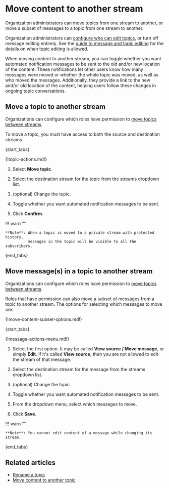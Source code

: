 # Move content to another stream

Organization administrators can move topics from one
stream to another, or move a subset of messages to a topic from one
stream to another.

Organization administrators can
[configure who can edit topics](/help/configure-who-can-edit-topics), or turn off
message editing entirely. See the
[guide to message and topic editing](/help/configure-message-editing-and-deletion)
for the details on when topic editing is allowed.

When moving content to another stream, you can toggle whether you want automated
notification messages to be sent to the old  and/or new location of the content.
These notifications let other users know how many messages were moved or whether
the whole topic was moved, as well as who moved the messages. Additionally, they
provide a link to the new and/or old location of the content, helping users follow
these changes in ongoing topic conversations.

## Move a topic to another stream

Organizations can configure which roles have permission to [move
topics between streams][move-permission-setting].

To move a topic, you must have access to both the source and
destination streams.

{start_tabs}

{!topic-actions.md!}

1. Select **Move topic**.

1. Select the destination stream for the topic from the streams dropdown list.

1. (optional) Change the topic.

1. Toggle whether you want automated notification messages to be sent.

1. Click **Confirm**.


!!! warn ""

    **Note**: When a topic is moved to a private stream with protected history,
              messages in the topic will be visible to all the subscribers.


{end_tabs}

## Move message(s) in a topic to another stream

Organizations can configure which roles have permission to [move
topics between streams][move-permission-setting].

Roles that have permission can also move a subset of messages
from a topic to another stream. The options for selecting which
messages to move are:

{!move-content-subset-options.md!}

{start_tabs}

{!message-actions-menu.md!}

1. Select the first option. It may be called **View source / Move message**,
   or simply **Edit**. If it's called **View source**, then you are not
   allowed to edit the stream of that message.

1. Select the destination stream for the message from the streams dropdown list.

1. (optional) Change the topic.

1. Toggle whether you want automated notification messages to be sent.

1. From the dropdown menu, select which messages to move.

1. Click **Save**.


!!! warn ""

    **Note**: You cannot edit content of a message while changing its stream.

{end_tabs}

## Related articles

* [Rename a topic](/help/rename-a-topic)
* [Move content to another topic](/help/move-content-to-another-topic)

[move-permission-setting]: /help/configure-message-editing-and-deletion#configure-who-can-move-topics-between-streams
